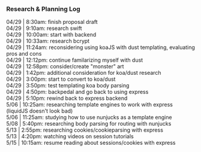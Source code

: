 ### Research & Planning Log

04/29 | 8:30am: finish proposal draft  
04/29 | 9:10am: research swift  
04/29 | 10:00am: start with backend  
04/29 | 10:33am: research bcrypt  
04/29 | 11:24am: reconsidering using koaJS with dust templating, evaluating pros and cons  
04/29 | 12:12pm: continue familarizing myself with dust  
04/29 | 12:58pm: consider/create "monster" art  
04/29 | 1:42pm: additional consideration for koa/dust research  
04/29 | 3:00pm: start to convert to koa/dust  
04/29 | 3:50pm: test templating koa body parsing  
04/29 | 4:50pm: backpedal and go back to using express  
04/29 | 5:10pm: rewind back to express backend  
5/06 | 10:25am: researching template engines to work with express (liquidJS doesn't look bad)  
5/06 | 11:25am: studying how to use nunjucks as a template engine  
5/08 | 5:40pm: researching body parsing for routing with nunjucks  
5/13 | 2:55pm: researching cookies/cookieparsing with express  
5/13 | 4:20pm: watching videos on session tutorials  
5/15 | 10:15am: resume reading about sessions/cookies with express